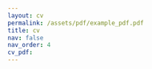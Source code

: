 ```yaml
---
layout: cv
permalink: /assets/pdf/example_pdf.pdf
title: cv
nav: false
nav_order: 4
cv_pdf:
---
```

